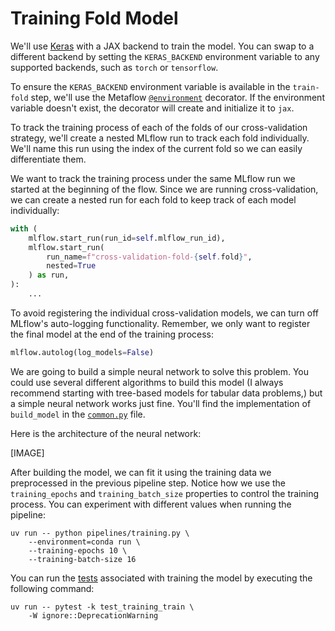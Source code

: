 # Training Fold Model

We'll use [Keras](https://keras.io/) with a JAX backend to train the model. You can swap to a different backend by setting the `KERAS_BACKEND` environment variable to any supported backends, such as `torch` or `tensorflow`.

To ensure the `KERAS_BACKEND` environment variable is available in the `train-fold` step, we'll use the Metaflow [`@environment`](.guide/introduction-to-metaflow/environment.md) decorator. If the environment variable doesn't exist, the decorator will create and initialize it to `jax`.

To track the training process of each of the folds of our cross-validation strategy, we'll create a nested MLflow run to track each fold individually. We'll name this run using the index of the current fold so we can easily differentiate them.

We want to track the training process under the same MLflow run we started at the beginning of the flow. Since we are running cross-validation, we can create a nested run for each fold to keep track of each model individually:

```python
with (
    mlflow.start_run(run_id=self.mlflow_run_id),
    mlflow.start_run(
        run_name=f"cross-validation-fold-{self.fold}", 
        nested=True
    ) as run,
):
    ...
```

To avoid registering the individual cross-validation models, we can turn off MLflow's auto-logging functionality. Remember, we only want to register the final model at the end of the training process:

```python
mlflow.autolog(log_models=False)
```

We are going to build a simple neural network to solve this problem. You could use several different algorithms to build this model (I always recommend starting with tree-based models for tabular data problems,) but a simple neural network works just fine. You'll find the implementation of `build_model` in the [`common.py`](pipelines/common.py) file.

Here is the architecture of the neural network:

[IMAGE]

After building the model, we can fit it using the training data we preprocessed in the previous pipeline step. Notice how we use the `training_epochs` and `training_batch_size` properties to control the training process. You can experiment with different values when running the pipeline:

```shell
uv run -- python pipelines/training.py \
    --environment=conda run \
    --training-epochs 10 \
    --training-batch-size 16
```

You can run the [tests](tests/test_training_train.py) associated with training the model by executing the following command:

```shell
uv run -- pytest -k test_training_train \
    -W ignore::DeprecationWarning
```



